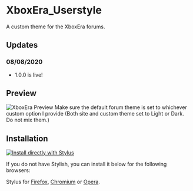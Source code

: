 # XboxEra_Userstyle
A custom theme for the XboxEra forums.
## Updates
### 08/08/2020
* 1.0.0 is live!
## Preview
![XboxEra Preview](https://raw.githubusercontent.com/mgreger/XboxEra_Userstyle/blob/master/Images/XboxEra-preview.png)
Make sure the default forum theme is set to whichever custom option I provide (Both site and custom theme set to Light or Dark. Do not mix them.)
## Installation

[![Install directly with Stylus](https://img.shields.io/badge/Install%20directly%20with-Stylus-285959.svg)](https://raw.githubusercontent.com/mgreger/XboxEra_Userstyle/master/XboxEra_Userstyle.user.css)

If you do not have Stylish, you can install it below for the following browsers:

Stylus for [Firefox](https://addons.mozilla.org/en-US/firefox/addon/styl-us/), [Chromium](https://chrome.google.com/webstore/detail/stylus/clngdbkpkpeebahjckkjfobafhncgmne) or [Opera](https://addons.opera.com/en-gb/extensions/details/stylus/).
